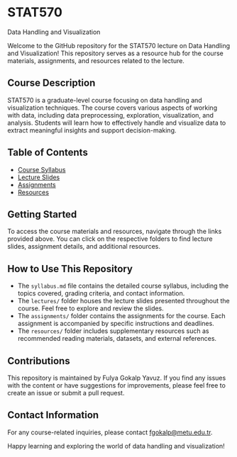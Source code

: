 # STAT570
Data Handling and Visualization

Welcome to the GitHub repository for the STAT570 lecture on Data Handling and Visualization! This repository serves as a resource hub for the course materials, assignments, and resources related to the lecture.

## Course Description

STAT570 is a graduate-level course focusing on data handling and visualization techniques. The course covers various aspects of working with data, including data preprocessing, exploration, visualization, and analysis. Students will learn how to effectively handle and visualize data to extract meaningful insights and support decision-making.

## Table of Contents

- [Course Syllabus](syllabus.md)
- [Lecture Slides](lectures/)
- [Assignments](assignments/)
- [Resources](Resources/)

## Getting Started

To access the course materials and resources, navigate through the links provided above. You can click on the respective folders to find lecture slides, assignment details, and additional resources.

## How to Use This Repository

- The `syllabus.md` file contains the detailed course syllabus, including the topics covered, grading criteria, and contact information.
- The `lectures/` folder houses the lecture slides presented throughout the course. Feel free to explore and review the slides.
- The `assignments/` folder contains the assignments for the course. Each assignment is accompanied by specific instructions and deadlines.
- The `resources/` folder includes supplementary resources such as recommended reading materials, datasets, and external references.

## Contributions

This repository is maintained by Fulya Gokalp Yavuz. If you find any issues with the content or have suggestions for improvements, please feel free to create an issue or submit a pull request.

## Contact Information

For any course-related inquiries, please contact fgokalp@metu.edu.tr.

Happy learning and exploring the world of data handling and visualization!
